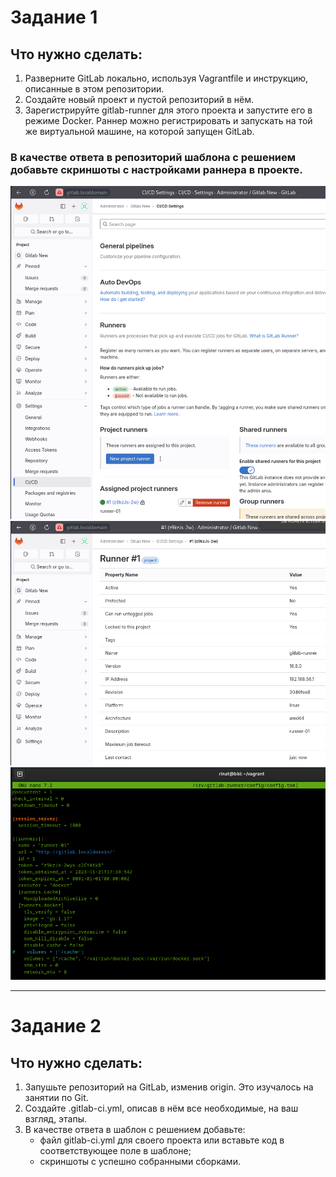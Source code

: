 # Задание 1

## Что нужно сделать:

1. Разверните GitLab локально, используя Vagrantfile и инструкцию, описанные в этом репозитории.
2. Создайте новый проект и пустой репозиторий в нём.
3. Зарегистрируйте gitlab-runner для этого проекта и запустите его в режиме Docker. Раннер можно регистрировать и запускать на той же виртуальной машине, на которой запущен GitLab.

### В качестве ответа в репозиторий шаблона с решением добавьте скриншоты с настройками раннера в проекте.

![gitlab-1](img/gitlab-01.png)
![gitlab-2](img/gitlab-02.png)
![gitlab-3](img/gitlab-03.png)

---

# Задание 2

## Что нужно сделать:

1. Запушьте репозиторий на GitLab, изменив origin. Это изучалось на занятии по Git.
2. Создайте .gitlab-ci.yml, описав в нём все необходимые, на ваш взгляд, этапы.
3. В качестве ответа в шаблон с решением добавьте:
   * файл gitlab-ci.yml для своего проекта или вставьте код в соответствующее поле в шаблоне;
   * скриншоты с успешно собранными сборками.

